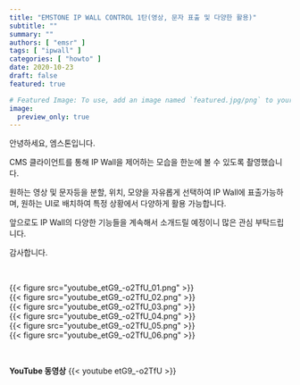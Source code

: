 ```yaml
---
title: "EMSTONE IP WALL CONTROL 1탄(영상, 문자 표출 및 다양한 활용)"
subtitle: ""
summary: ""
authors: [ "emsr" ]
tags: [ "ipwall" ]
categories: [ "howto" ]
date: 2020-10-23
draft: false
featured: true

# Featured Image: To use, add an image named `featured.jpg/png` to your page's folder.
image:
  preview_only: true
---
```


안녕하세요, 엠스톤입니다.

CMS 클라이언트를 통해 IP Wall을 제어하는 모습을 한눈에 볼 수 있도록 촬영했습니다. 

원하는 영상 및 문자등을 분할, 위치, 모양을 자유롭게 선택하여 IP Wall에 표출가능하며, 원하는 UI로 배치하여 특정 상황에서 다양하게 활용 가능합니다. 

앞으로도 IP Wall의 다양한 기능들을 계속해서 소개드릴 예정이니 많은 관심 부탁드립니다. 

감사합니다.

&nbsp;

<div class="container"><div class="row no-gutters">
<div class="col-sm-6">{{< figure src="youtube_etG9_-o2TfU_01.png" >}}</div>
<div class="col-sm-6">{{< figure src="youtube_etG9_-o2TfU_02.png" >}}</div>
<div class="col-sm-6">{{< figure src="youtube_etG9_-o2TfU_03.png" >}}</div>
<div class="col-sm-6">{{< figure src="youtube_etG9_-o2TfU_04.png" >}}</div>
<div class="col-sm-6">{{< figure src="youtube_etG9_-o2TfU_05.png" >}}</div>
<div class="col-sm-6">{{< figure src="youtube_etG9_-o2TfU_06.png" >}}</div>
</div></div>

&nbsp;

**YouTube 동영상**
{{< youtube etG9_-o2TfU >}}